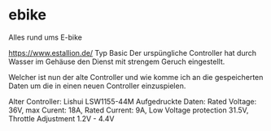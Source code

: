 # ebike
Alles rund ums E-bike

https://www.estallion.de/ Typ Basic
Der urspüngliche Controller hat durch Wasser im Gehäuse den Dienst mit strengem Geruch eingestellt.

Welcher ist nun der alte Controller und wie komme ich an die gespeicherten Daten um die in einen neuen Controller einzuspielen.

Alter Controller:
Lishui LSW1155-44M 
Aufgedruckte Daten: Rated Voltage: 36V, max Curent: 18A, Rated Current: 9A, Low Voltage protection 31.5V, Throttle Adjustment 1.2V - 4.4V
